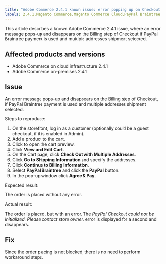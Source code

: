 ```yaml
---
title: "Adobe Commerce 2.4.1 known issue: error popping up on Checkout with PayPal Braintree"
labels: 2.4.1,Magento Commerce,Magento Commerce Cloud,PayPal Braintree,known issues,troubleshooting,Adobe Commerce,on-premises,cloud infrastructure
---
```


This article describes a known Adobe Commerce 2.4.1 issue, where an error message pops-up and disappears on the Billing step of Checkout if PayPal Braintree payment is used and multiple addresses shipment selected.

## Affected products and versions

* Adobe Commerce on cloud infrastructure 2.4.1
* Adobe Commerce on-premises 2.4.1

## Issue

An error message pops-up and disappears on the Billing step of Checkout, if PayPal Braintree payment is used and multiple addresses shipment selected.

<span class="wysiwyg-underline">Steps to reproduce:</span>

1. On the storefront, log in as a customer (optionally could be a guest checkout, if it is enabled in Admin).
1. Add a product to the cart.
1. Click to open the cart preview.
1. Click **View and Edit Cart**.
1. On the Cart page, click **Check Out with Multiple Addresses**.
1. Click **Go to Shipping Information** and specify the addresses.
1. Click **Continue to Billing Information**.
1. Select **PayPal Braintree** and click the **PayPal** button.
1. In the pop-up window click **Agree & Pay**.

<span class="wysiwyg-underline">Expected result:</span>

The order is placed without any error.

<span class="wysiwyg-underline">Actual result:</span>

The order is placed, but with an error. The *PayPal Checkout could not be initialized. Please contact store owner*.  error is displayed for a second and disappears.

## Fix

Since the order placing is not blocked, there is no need to perform workaround steps.
